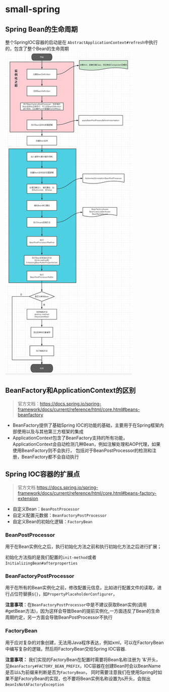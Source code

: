 # small-spring

## Spring Bean的生命周期
整个SpringIOC容器的启动是在 `AbstractApplicationContext#refresh`中执行的，包含了整个Bean的生命周期
 ![img.png](img.png)

## BeanFactory和ApplicationContext的区别
> 官方文档：https://docs.spring.io/spring-framework/docs/current/reference/html/core.html#beans-beanfactory
- BeanFactory提供了基础Spring IOC的功能的基础，主要用于在Spring框架内部使用以及与其他第三方框架的集成
- ApplicationContext包含了BeanFactory支持的所有功能，ApplicationContext会自动检测几种Bean，例如注解处理和AOP代理，如果使用BeanFactory则不会执行，
包括对于BeanPostProcessor的检测和注册，BeanFactory都不会自动执行


## Spring IOC容器的扩展点
> 官方文档 https://docs.spring.io/spring-framework/docs/current/reference/html/core.html#beans-factory-extension
- 自定义Bean：`BeanPostProcessor`
- 自定义配置元数据：`BeanFactoryPostProcessor`
- 自定义Bean的初始化逻辑：`FactoryBean`


### BeanPostProcessor
用于在Bean实例化之后，执行初始化方法之前和执行初始化方法之后进行扩展；

初始化方法指的是我们配置的`init-method`或者`InitializingBean#afterproperties`

### BeanFactoryPostProcessor
用于在所有的Bean实例化之前，修改配置元信息，比如进行配置文件的读取，进行占位符替换`${}`，如`PropertyPlaceholderConfigurer`，

**注意事项**：在`BeanFactoryPostProcessor`中是不建议获取Bean实例(调用#getBean方法)，因为这样会导致Bean的提前实例化,一方面违反了Bean的生命周期约定，另一方面会导致BeanPostProcessor不执行

### FactoryBean

用于应对复杂的对象创建，无法用Java程序表达，例如xml，可以在FactoryBean中编写复杂的逻辑，然后将FactoryBean交给Spring IOC容器.

**注意事项：** 我们实现的FactoryBean在配置时需要将Bean名称注册为 '&'开头，见`BeanFactory#FACTORY_BEAN_PREFIX`，IOC容器在创建Bean时会以BeanName是否以`&`为前缀来判断是否为`FactoryBean`，
同时需要注意我们在使用Spring时如果不是FactoryBean的实现，也不要将Bean实例名称设置为`&`开头，会抛出`BeanIsNotAFactoryException`


 
